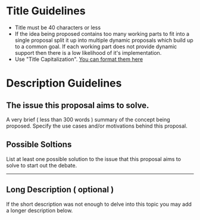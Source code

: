 
# Title Guidelines
- Title must be 40 characters or less
- If the idea being proposed contains too many working parts to fit into a single proposal split it up into multiple dynamic proposals
which build up to a common goal. If each working part does not provide dynamic support then there is a low likelihood of it's implementation.
- Use "Title Capitalization". [You can format them here](https://headlinecapitalization.com/)

# Description Guidelines

## The issue this proposal aims to solve.
A very brief ( less than 300 words ) summary of the concept being proposed.
Specify the use cases and/or motivations behind this proposal. 

## Possible Soltions
List at least one possible solution to the issue that this proposal aims to solve to start out the debate.

----------------------------------

## Long Description ( optional )
If the short description was not enough to delve into this topic you may add a longer description below.


